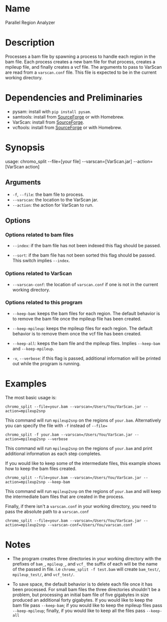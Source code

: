 # Name
Parallel Region Analyzer

# Description
Processes a bam file by spawning a process to handle each region in the bam
file. Each process creates a new bam file for that process, creates a mpileup
file, and finally creates a vcf file. The arguments to pass to VarScan are read
from a `varscan.conf` file. This file is expected to be in the current working
directory.

# Dependencies and Preliminaries
* pysam: install with `pip install pysam`.
* samtools: install from [SourceForge](http://samtools.sourceforge.net/) or with
Homebrew.
* VarScan: install from [SourceForge](http://varscan.sourceforge.net/).
* vcftools: install from [SourceForge](http://vcftools.sourceforge.net/) or with
Homebrew.

# Synopsis
usage: chromo_split --file=[your file] --varscan=[VarScan.jar]
--action=[VarScan action]

## Arguments
* `-f`, `--file`: the bam file to process.
* `--varscan`: the location to the VarScan jar.
* `--action`: the action for VarScan to run.

## Options
### Options related to bam files
* `--index`: if the bam file has not been indexed this flag should be passed.

* `--sort`: if the bam file has not been sorted this flag should be passed.
This switch implies `--index`.

### Options related to VarScan
* `--varscan-conf`: the location of `varscan.conf` if one is not in the current
working directory.

### Options related to this program
* `--keep-bam`: keeps the bam files for each region. The default behavior is
to remove the bam file once the mpileup file has been created.

* `--keep-mpileup`: keeps the mpileup files for each region. The default
behavior is to remove them once the vcf file has been created.

* `--keep-all`: keeps the bam file and the mpileup files. Implies `--keep-bam`
and `--keep-mpileup`.

* `-v`, `--verbose`: if this flag is passed, additional information will be
printed out while the program is running.

# Examples
The most basic usage is:

    chromo_split --file=your.bam --varscan=/Users/You/VarScan.jar --action=mpileup2snp

This command will run `mpileup2snp` on the regions of `your.bam`.
Alternatively you can specify the file with `-f` instead of `--file=`

    chromo_split -f your.bam --varscan=/Users/You/VarScan.jar --action=mpileup2snp --verbose

This command will run `mpileup2snp` on the regions of `your.bam` and print
additional information as each step completes.

If you would like to keep some of the intermediate files, this example shows how
to keep the bam files created.

    chromo_split --file=your.bam --varscan=/Users/You/VarScan.jar --action=mpileup2snp --keep-bam

This command will run `mpileup2snp` on the regions of `your.bam` and will keep
the intermediate bam files that are created in the process.

Finally, if there isn't a `varscan.conf` in your working directory, you need to
pass the absolute path to a `varscan.conf`

    chromo_split --file=your.bam --varscan=/Users/You/VarScan.jar --action=mpileup2snp --varscan-conf=/Users/You/varscan.conf

# Notes
* The program creates three directories in your working directory with the
prefixes of `bam_`, `mpileup_`, and `vcf_` the suffix of each will be the name
of the passed in file. i.e `chromo_split -f test.bam` will create `bam_test/`,
`mpileup_test/`, and `vcf_test/`.

* To save space, the default behavior is to delete each file once it has been
processed. For small bam files the three directories shouldn't be a problem, but
processing an initial bam file of five gigabytes in size produced an additional
forty gigabytes. If you would like to keep the bam file pass `--keep-bam`; if
you would like to keep the mpileup files pass `--keep-mpileup`; finally, if you
would like to keep all the files pass `--keep-all`
